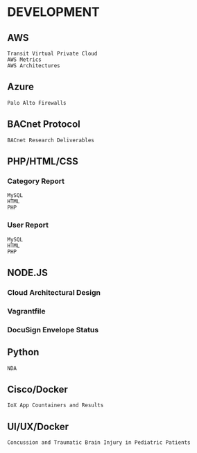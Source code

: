 # DEVELOPMENT
## AWS 
```
Transit Virtual Private Cloud
AWS Metrics
AWS Architectures
```
## Azure
```
Palo Alto Firewalls
```
## BACnet Protocol
```
BACnet Research Deliverables
```
## PHP/HTML/CSS
### Category Report
```
MySQL 
HTML
PHP
```
### User Report 
```
MySQL 
HTML
PHP
```
## NODE.JS
### Cloud Architectural Design
### Vagrantfile
### DocuSign Envelope Status 
## Python
```
NDA
```
## Cisco/Docker
```
IoX App Countainers and Results 
```
## UI/UX/Docker
```
Concussion and Traumatic Brain Injury in Pediatric Patients
```
